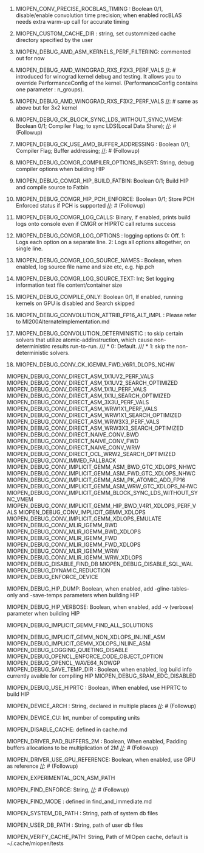 [//]: # (This file is a tempory place to update missing environment varibles in DebugAndLogging.md)
[//]: # (DebugAndLogging.md contains 88 env vars; Develop contains 157. Below is the difference)
1. MIOPEN_CONV_PRECISE_ROCBLAS_TIMING : Boolean 0/1, disable/enable convolution time precision; when enabled rocBLAS needs extra warm-up call for accurate timing 

2. MIOPEN_CUSTOM_CACHE_DIR : string, set custommized cache directory specified by the user

3. MIOPEN_DEBUG_AMD_ASM_KERNELS_PERF_FILTERING: commented out for now
4. MIOPEN_DEBUG_AMD_WINOGRAD_RXS_F2X3_PERF_VALS  [//]: # introduced for winograd kernel debug and testing. It allows you to override PerformanceConfig of the kernel. (PerformanceConfig contains one parameter : n_groups).

5. MIOPEN_DEBUG_AMD_WINOGRAD_RXS_F3X2_PERF_VALS  [//]: # same as above but for 3x2 kernel

6. MIOPEN_DEBUG_CK_BLOCK_SYNC_LDS_WITHOUT_SYNC_VMEM: Boolean 0/1; Compiler Flag; to sync LDS(Local Data Share); [//]: # (Followup)

7. MIOPEN_DEBUG_CK_USE_AMD_BUFFER_ADDRESSING : Boolean 0/1; Compiler Flag; Buffer addressing; [//]: # (Followup)

8. MIOPEN_DEBUG_COMGR_COMPILER_OPTIONS_INSERT: String, debug compiler options when building HIP

9. MIOPEN_DEBUG_COMGR_HIP_BUILD_FATBIN: Boolean 0/1; Build HIP and compile source to Fatbin

10. MIOPEN_DEBUG_COMGR_HIP_PCH_ENFORCE: Boolean 0/1; Store PCH Enforced status if PCH is supported [//]: # (Followup)

11. MIOPEN_DEBUG_COMGR_LOG_CALLS: Binary, if enabled, prints build logs onto console even if CMGR or HIPRTC call returns success

12. MIOPEN_DEBUG_COMGR_LOG_OPTIONS : logging options
0: Off.
1: Logs each option on a separate line.
2: Logs all options altogether, on single line.

13. MIOPEN_DEBUG_COMGR_LOG_SOURCE_NAMES : Boolean, when enabled, log source file name and size etc, e.g. hip.pch

14. MIOPEN_DEBUG_COMGR_LOG_SOURCE_TEXT: Int; Set logging information text file content/container size

15. MIOPEN_DEBUG_COMPILE_ONLY: Boolean 0/1, If enabled, running kernels on GPU is disabled and Search skipped

16. MIOPEN_DEBUG_CONVOLUTION_ATTRIB_FP16_ALT_IMPL : Please refer to MI200AlternateImplementation.md

17. MIOPEN_DEBUG_CONVOLUTION_DETERMINISTIC : to skip certain solvers that utilize atomic-addinstruction, which cause non-deterministirc results run-to-run. 
 /// * 0: Default.
/// * 1: skip the non-deterministic solvers.

18. MIOPEN_DEBUG_CONV_CK_IGEMM_FWD_V6R1_DLOPS_NCHW


MIOPEN_DEBUG_CONV_DIRECT_ASM_1X1UV2_PERF_VALS
MIOPEN_DEBUG_CONV_DIRECT_ASM_1X1UV2_SEARCH_OPTIMIZED
MIOPEN_DEBUG_CONV_DIRECT_ASM_1X1U_PERF_VALS
MIOPEN_DEBUG_CONV_DIRECT_ASM_1X1U_SEARCH_OPTIMIZED
MIOPEN_DEBUG_CONV_DIRECT_ASM_3X3U_PERF_VALS
MIOPEN_DEBUG_CONV_DIRECT_ASM_WRW1X1_PERF_VALS
MIOPEN_DEBUG_CONV_DIRECT_ASM_WRW1X1_SEARCH_OPTIMIZED
MIOPEN_DEBUG_CONV_DIRECT_ASM_WRW3X3_PERF_VALS
MIOPEN_DEBUG_CONV_DIRECT_ASM_WRW3X3_SEARCH_OPTIMIZED
MIOPEN_DEBUG_CONV_DIRECT_NAIVE_CONV_BWD
MIOPEN_DEBUG_CONV_DIRECT_NAIVE_CONV_FWD
MIOPEN_DEBUG_CONV_DIRECT_NAIVE_CONV_WRW
MIOPEN_DEBUG_CONV_DIRECT_OCL_WRW2_SEARCH_OPTIMIZED
MIOPEN_DEBUG_CONV_IMMED_FALLBACK
MIOPEN_DEBUG_CONV_IMPLICIT_GEMM_ASM_BWD_GTC_XDLOPS_NHWC
MIOPEN_DEBUG_CONV_IMPLICIT_GEMM_ASM_FWD_GTC_XDLOPS_NHWC
MIOPEN_DEBUG_CONV_IMPLICIT_GEMM_ASM_PK_ATOMIC_ADD_FP16
MIOPEN_DEBUG_CONV_IMPLICIT_GEMM_ASM_WRW_GTC_XDLOPS_NHWC
MIOPEN_DEBUG_CONV_IMPLICIT_GEMM_BLOCK_SYNC_LDS_WITHOUT_SYNC_VMEM
MIOPEN_DEBUG_CONV_IMPLICIT_GEMM_HIP_BWD_V4R1_XDLOPS_PERF_VALS
MIOPEN_DEBUG_CONV_IMPLICIT_GEMM_XDLOPS
MIOPEN_DEBUG_CONV_IMPLICIT_GEMM_XDLOPS_EMULATE
MIOPEN_DEBUG_CONV_MLIR_IGEMM_BWD
MIOPEN_DEBUG_CONV_MLIR_IGEMM_BWD_XDLOPS
MIOPEN_DEBUG_CONV_MLIR_IGEMM_FWD
MIOPEN_DEBUG_CONV_MLIR_IGEMM_FWD_XDLOPS
MIOPEN_DEBUG_CONV_MLIR_IGEMM_WRW
MIOPEN_DEBUG_CONV_MLIR_IGEMM_WRW_XDLOPS
MIOPEN_DEBUG_DISABLE_FIND_DB
MIOPEN_DEBUG_DISABLE_SQL_WAL
MIOPEN_DEBUG_DYNAMIC_REDUCTION
MIOPEN_DEBUG_ENFORCE_DEVICE

MIOPEN_DEBUG_HIP_DUMP: Boolean, when enabled, add -gline-tables-only and -save-temps parameters when building HIP

MIOPEN_DEBUG_HIP_VERBOSE: Boolean, when enabled, add -v (verbose) parameter when building HIP

MIOPEN_DEBUG_IMPLICIT_GEMM_FIND_ALL_SOLUTIONS

MIOPEN_DEBUG_IMPLICIT_GEMM_NON_XDLOPS_INLINE_ASM
MIOPEN_DEBUG_IMPLICIT_GEMM_XDLOPS_INLINE_ASM
MIOPEN_DEBUG_LOGGING_QUIETING_DISABLE
MIOPEN_DEBUG_OPENCL_ENFORCE_CODE_OBJECT_OPTION
MIOPEN_DEBUG_OPENCL_WAVE64_NOWGP
MIOPEN_DEBUG_SAVE_TEMP_DIR : Boolean, when enabled, log build info currently avaible for compiling HIP
MIOPEN_DEBUG_SRAM_EDC_DISABLED

MIOPEN_DEBUG_USE_HIPRTC : Boolean, When enabled, use HIPRTC to build HIP 

MIOPEN_DEVICE_ARCH : String, declared in multiple places
[//]: # (Followup)

MIOPEN_DEVICE_CU: Int, number of computing units

MIOPEN_DISABLE_CACHE: defined in cache.md

MIOPEN_DRIVER_PAD_BUFFERS_2M : Boolean, When enabled, Padding buffers allocations to be multiplication of 2M
[//]: # (Followup)

MIOPEN_DRIVER_USE_GPU_REFERENCE: Boolean, when enabled, use GPU as reference
[//]: # (Followup)

MIOPEN_EXPERIMENTAL_GCN_ASM_PATH

MIOPEN_FIND_ENFORCE: String, 
[//]: # (Followup)

MIOPEN_FIND_MODE : defined in find_and_immediate.md

MIOPEN_SYSTEM_DB_PATH : String, path of system db files

MIOPEN_USER_DB_PATH : String, path of user db files

MIOPEN_VERIFY_CACHE_PATH: String, Path of MIOpen cache, default is ~/.cache/miopen/tests
